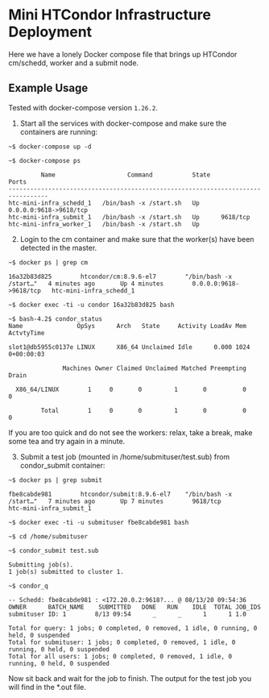 # Mini HTCondor Infrastructure Deployment

Here we have a lonely Docker compose file that brings up HTCondor cm/schedd, worker and a submit node.

## Example Usage

Tested with docker-compose version `1.26.2`. 

1. Start all the services with docker-compose and make sure the containers are running:

```
~$ docker-compose up -d

~$ docker-compose ps

         Name                    Command           State           Ports         
---------------------------------------------------------------------------------
htc-mini-infra_schedd_1   /bin/bash -x /start.sh   Up      0.0.0.0:9618->9618/tcp
htc-mini-infra_submit_1   /bin/bash -x /start.sh   Up      9618/tcp              
htc-mini-infra_worker_1   /bin/bash -x /start.sh   Up
```

2. Login to the cm container and make sure that the worker(s) have been detected in the master. 

```
~$ docker ps | grep cm

16a32b83d825        htcondor/cm:8.9.6-el7        "/bin/bash -x /start…"   4 minutes ago       Up 4 minutes        0.0.0.0:9618->9618/tcp   htc-mini-infra_schedd_1

~$ docker exec -ti -u condor 16a32b83d825 bash

~$ bash-4.2$ condor_status
Name               OpSys      Arch   State     Activity LoadAv Mem   ActvtyTime

slot1@db5955c0137e LINUX      X86_64 Unclaimed Idle      0.000 1024  0+00:00:03

               Machines Owner Claimed Unclaimed Matched Preempting  Drain

  X86_64/LINUX        1     0       0         1       0          0      0

         Total        1     0       0         1       0          0      0

```

If you are too quick and do not see the workers: relax, take a break, make some tea and try again in a minute.


3. Submit a test job (mounted in /home/submituser/test.sub) from condor_submit container:

```
~$ docker ps | grep submit

fbe8cabde981        htcondor/submit:8.9.6-el7    "/bin/bash -x /start…"   7 minutes ago       Up 7 minutes        9618/tcp                 htc-mini-infra_submit_1

~$ docker exec -ti -u submituser fbe8cabde981 bash

~$ cd /home/submituser

~$ condor_submit test.sub

Submitting job(s).
1 job(s) submitted to cluster 1.

~$ condor_q

-- Schedd: fbe8cabde981 : <172.20.0.2:9618?... @ 08/13/20 09:54:36
OWNER      BATCH_NAME    SUBMITTED   DONE   RUN    IDLE  TOTAL JOB_IDS
submituser ID: 1        8/13 09:54      _      _      1      1 1.0

Total for query: 1 jobs; 0 completed, 0 removed, 1 idle, 0 running, 0 held, 0 suspended 
Total for submituser: 1 jobs; 0 completed, 0 removed, 1 idle, 0 running, 0 held, 0 suspended 
Total for all users: 1 jobs; 0 completed, 0 removed, 1 idle, 0 running, 0 held, 0 suspended
```

Now sit back and wait for the job to finish. The output for the test job you will find in the *.out file.
